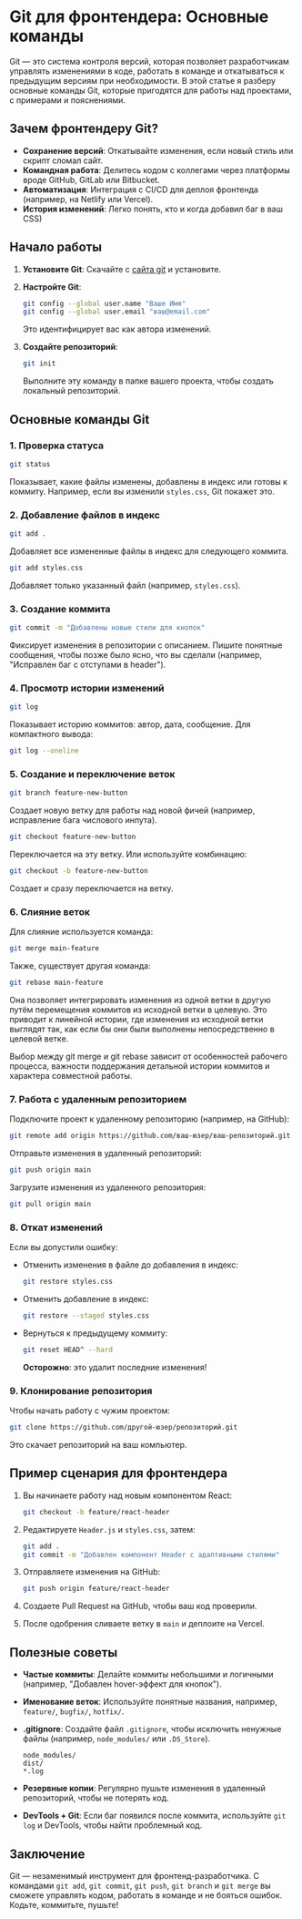 # Git для фронтендера: Основные команды

Git — это система контроля версий, которая позволяет разработчикам управлять изменениями в коде, работать в команде и откатываться к предыдущим версиям при необходимости. В этой статье я разберу основные команды Git, которые пригодятся для работы над проектами, с примерами и пояснениями.

## Зачем фронтендеру Git?

- **Сохранение версий**: Откатывайте изменения, если новый стиль или скрипт сломал сайт.
- **Командная работа**: Делитесь кодом с коллегами через платформы вроде GitHub, GitLab или Bitbucket.
- **Автоматизация**: Интеграция с CI/CD для деплоя фронтенда (например, на Netlify или Vercel).
- **История изменений**: Легко понять, кто и когда добавил баг в ваш CSS)

## Начало работы

1. **Установите Git**: Скачайте с [сайта git](https://git-scm.com/) и установите.
2. **Настройте Git**:

   ```bash
   git config --global user.name "Ваше Имя"
   git config --global user.email "ваш@email.com"
   ```

   Это идентифицирует вас как автора изменений.

3. **Создайте репозиторий**:

   ```bash
   git init
   ```

   Выполните эту команду в папке вашего проекта, чтобы создать локальный репозиторий.

## Основные команды Git

### 1. Проверка статуса

```bash
git status
```

Показывает, какие файлы изменены, добавлены в индекс или готовы к коммиту. Например, если вы изменили `styles.css`, Git покажет это.

### 2. Добавление файлов в индекс

```bash
git add .
```

Добавляет все измененные файлы в индекс для следующего коммита.

```bash
git add styles.css
```

Добавляет только указанный файл (например, `styles.css`).

### 3. Создание коммита

```bash
git commit -m "Добавлены новые стили для кнопок"
```

Фиксирует изменения в репозитории с описанием. Пишите понятные сообщения, чтобы позже было ясно, что вы сделали (например, "Исправлен баг с отступами в header").

### 4. Просмотр истории изменений

```bash
git log
```

Показывает историю коммитов: автор, дата, сообщение. Для компактного вывода:

```bash
git log --oneline
```

### 5. Создание и переключение веток

```bash
git branch feature-new-button
```

Создает новую ветку для работы над новой фичей (например, исправление бага числового инпута).

```bash
git checkout feature-new-button
```

Переключается на эту ветку. Или используйте комбинацию:

```bash
git checkout -b feature-new-button
```

Создает и сразу переключается на ветку.

### 6. Слияние веток

Для слияние используется команда:

```bash
git merge main-feature
```

Также, существует другая команда:

```bash
git rebase main-feature
```

Она позволяет интегрировать изменения из одной ветки в другую путём перемещения коммитов из исходной ветки в целевую. Это приводит к линейной истории, где изменения из исходной ветки выглядят так, как если бы они были выполнены непосредственно в целевой ветке.

Выбор между git merge и git rebase зависит от особенностей рабочего процесса, важности поддержания детальной истории коммитов и характера совместной работы.

### 7. Работа с удаленным репозиторием

Подключите проект к удаленному репозиторию (например, на GitHub):

```bash
git remote add origin https://github.com/ваш-юзер/ваш-репозиторий.git
```

Отправьте изменения в удаленный репозиторий:

```bash
git push origin main
```

Загрузите изменения из удаленного репозитория:

```bash
git pull origin main
```

### 8. Откат изменений

Если вы допустили ошибку:

- Отменить изменения в файле до добавления в индекс:

  ```bash
  git restore styles.css
  ```

- Отменить добавление в индекс:

  ```bash
  git restore --staged styles.css
  ```

- Вернуться к предыдущему коммиту:

  ```bash
  git reset HEAD^ --hard
  ```

  **Осторожно**: это удалит последние изменения!

### 9. Клонирование репозитория

Чтобы начать работу с чужим проектом:

```bash
git clone https://github.com/другой-юзер/репозиторий.git
```

Это скачает репозиторий на ваш компьютер.

## Пример сценария для фронтендера

1. Вы начинаете работу над новым компонентом React:

   ```bash
   git checkout -b feature/react-header
   ```

2. Редактируете `Header.js` и `styles.css`, затем:

   ```bash
   git add .
   git commit -m "Добавлен компонент Header с адаптивными стилями"
   ```

3. Отправляете изменения на GitHub:

   ```bash
   git push origin feature/react-header
   ```

4. Создаете Pull Request на GitHub, чтобы ваш код проверили.
5. После одобрения сливаете ветку в `main` и деплоите на Vercel.

## Полезные советы

- **Частые коммиты**: Делайте коммиты небольшими и логичными (например, "Добавлен hover-эффект для кнопок").
- **Именование веток**: Используйте понятные названия, например, `feature/`, `bugfix/`, `hotfix/`.
- **.gitignore**: Создайте файл `.gitignore`, чтобы исключить ненужные файлы (например, `node_modules/` или `.DS_Store`).

  ```plaintext
  node_modules/
  dist/
  *.log
  ```

- **Резервные копии**: Регулярно пушьте изменения в удаленный репозиторий, чтобы не потерять код.
- **DevTools + Git**: Если баг появился после коммита, используйте `git log` и DevTools, чтобы найти проблемный код.

## Заключение

Git — незаменимый инструмент для фронтенд-разработчика. С командами `git add`, `git commit`, `git push`, `git branch` и `git merge` вы сможете управлять кодом, работать в команде и не бояться ошибок. Кодьте, коммитьте, пушьте!
